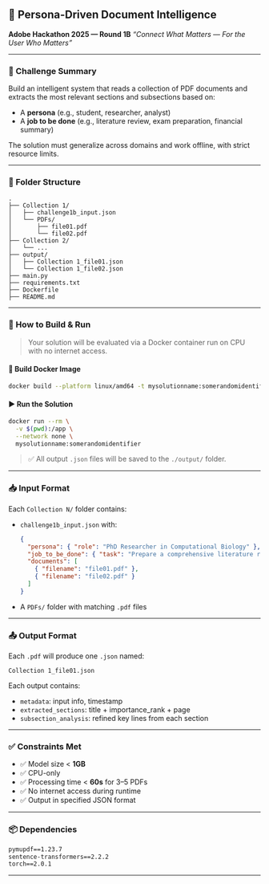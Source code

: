 
## 📄 Persona-Driven Document Intelligence

**Adobe Hackathon 2025 — Round 1B**
*“Connect What Matters — For the User Who Matters”*

---

### 🧠 Challenge Summary

Build an intelligent system that reads a collection of PDF documents and extracts the most relevant sections and subsections based on:

* A **persona** (e.g., student, researcher, analyst)
* A **job to be done** (e.g., literature review, exam preparation, financial summary)

The solution must generalize across domains and work offline, with strict resource limits.

---

### 📁 Folder Structure

```
.
├── Collection 1/
│   ├── challenge1b_input.json
│   └── PDFs/
│       ├── file01.pdf
│       └── file02.pdf
├── Collection 2/
│   └── ...
├── output/
│   ├── Collection 1_file01.json
│   └── Collection 1_file02.json
├── main.py
├── requirements.txt
├── Dockerfile
├── README.md
```

---

### 🚀 How to Build & Run

> Your solution will be evaluated via a Docker container run on CPU with no internet access.

#### 🧱 Build Docker Image

```bash
docker build --platform linux/amd64 -t mysolutionname:somerandomidentifier .
```

#### ▶️ Run the Solution

```bash
docker run --rm \
  -v $(pwd):/app \
  --network none \
  mysolutionname:somerandomidentifier
```

> ✅ All output `.json` files will be saved to the `./output/` folder.

---

### 📥 Input Format

Each `Collection N/` folder contains:

* `challenge1b_input.json` with:

  ```json
  {
    "persona": { "role": "PhD Researcher in Computational Biology" },
    "job_to_be_done": { "task": "Prepare a comprehensive literature review..." },
    "documents": [
      { "filename": "file01.pdf" },
      { "filename": "file02.pdf" }
    ]
  }
  ```
* A `PDFs/` folder with matching `.pdf` files

---

### 📤 Output Format

Each `.pdf` will produce one `.json` named:

```
Collection 1_file01.json
```

Each output contains:

* `metadata`: input info, timestamp
* `extracted_sections`: title + importance\_rank + page
* `subsection_analysis`: refined key lines from each section

---

### ✅ Constraints Met

* ✅ Model size < **1GB**
* ✅ CPU-only
* ✅ Processing time < **60s** for 3–5 PDFs
* ✅ No internet access during runtime
* ✅ Output in specified JSON format

---

### 📦 Dependencies

```txt
pymupdf==1.23.7
sentence-transformers==2.2.2
torch==2.0.1
```

---

